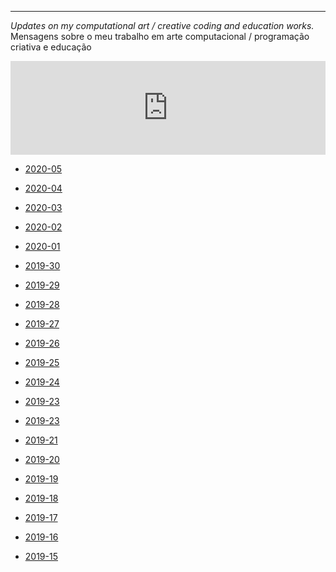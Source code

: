---

*Updates on my computational art / creative coding and education works.*
Mensagens sobre o meu trabalho em arte computacional / programação criativa e educação 

<iframe class="mj-w-res-iframe" frameborder="0" scrolling="no" marginheight="0" marginwidth="0" src="https://app.mailjet.com/widget/iframe/4cee/i7Q" width="100%"></iframe>

<script type="text/javascript" src="https://app.mailjet.com/statics/js/iframeResizer.min.js"></script>

- [2020-05](https://abav.lugaralgum.com/sketch-mail/2020-05)

- [2020-04](https://abav.lugaralgum.com/sketch-mail/2020-04)

- [2020-03](https://abav.lugaralgum.com/sketch-mail/2020-03)

- [2020-02](https://abav.lugaralgum.com/sketch-mail/2020-02)

- [2020-01](https://abav.lugaralgum.com/sketch-mail/2020-01)

- [2019-30](https://abav.lugaralgum.com/sketch-mail/2019-30)

- [2019-29](https://abav.lugaralgum.com/sketch-mail/2019-29)

- [2019-28](https://abav.lugaralgum.com/sketch-mail/2019-28)

- [2019-27](https://abav.lugaralgum.com/sketch-mail/2019-27)

- [2019-26](https://abav.lugaralgum.com/sketch-mail/2019-26)

- [2019-25](https://abav.lugaralgum.com/sketch-mail/2019-25)

- [2019-24](https://abav.lugaralgum.com/sketch-mail/2019-24)

- [2019-23](https://abav.lugaralgum.com/sketch-mail/2019-23)

- [2019-23](https://abav.lugaralgum.com/sketch-mail/2019-22)

- [2019-21](https://abav.lugaralgum.com/sketch-mail/2019-21)

- [2019-20](https://abav.lugaralgum.com/sketch-mail/2019-20)

- [2019-19](https://abav.lugaralgum.com/sketch-mail/2019-19)

- [2019-18](https://abav.lugaralgum.com/sketch-mail/2019-18)

- [2019-17](https://abav.lugaralgum.com/sketch-mail/2019-17)

- [2019-16](https://abav.lugaralgum.com/sketch-mail/2019-16)

- [2019-15](https://abav.lugaralgum.com/sketch-mail/2019-15)
